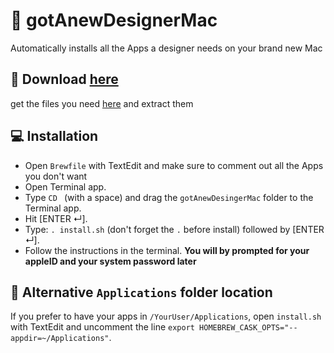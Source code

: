 #  gotAnewDesignerMac
Automatically installs all the Apps a designer needs on your brand new Mac

## 💾 Download [here](https://github.com/meodai/gotAnewDesignerMac/archive/master.zip)
get the files you need [here](https://github.com/meodai/gotAnewDesignerMac/archive/master.zip) and extract them

## 💻 Installation
- Open `Brewfile` with TextEdit and make sure to comment out all the Apps you don't want
- Open Terminal app.
- Type `CD ` (with a space) and drag the `gotAnewDesingerMac` folder to the Terminal app.
- Hit [ENTER ↵].
- Type: `. install.sh` (don't forget the `.` before install) followed by [ENTER ↵].
- Follow the instructions in the terminal. **You will by prompted for your appleID and your system password later**

## 📂 Alternative `Applications` folder location
If you prefer to have your apps in `/YourUser/Applications`, open `install.sh` with TextEdit
and uncomment the line `export HOMEBREW_CASK_OPTS="--appdir=~/Applications"`.
